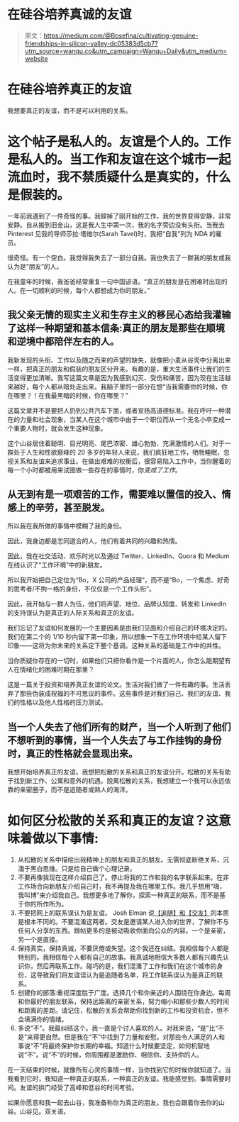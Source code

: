 # 在硅谷培养真诚的友谊

> 原文：<https://medium.com/@Bosefina/cultivating-genuine-friendships-in-silicon-valley-dc05383d5cb7?utm_source=wanqu.co&utm_campaign=Wanqu+Daily&utm_medium=website>

# 在硅谷培养真正的友谊



我想要真正的友谊，而不是可以利用的关系。

# 这个帖子是私人的。友谊是个人的。工作是私人的。当工作和友谊在这个城市一起流血时，我不禁质疑什么是真实的，什么是假装的。

一年前我遇到了一件奇怪的事。我辞掉了刚开始的工作，我的世界变得安静，非常安静。自从搬到旧金山，这是我人生中第一次，我的名字旁边没有头衔。当我去 Pinterest 见我的导师莎拉·塔维尔(Sarah Tavel)时，我把“自我”列为 NDA 的雇员。



很奇怪。有一个空白。我觉得我失去了一部分自我。我也失去了一群我的朋友或我认为是“朋友”的人。

在我童年的时候，我爸爸经常重复一句中国谚语。“真正的朋友是在困难时出现的人。在一切顺利的时候，每个人都想成为你的朋友。”

## 我父亲无情的现实主义和生存主义的移民心态给我灌输了这样一种期望和基本信条:真正的朋友是那些在顺境和逆境中都陪伴左右的人。

我新发现的头衔、工作以及随之而来的声望的缺失，就像把小麦从谷壳中分离出来一样，把真正的朋友和假装的朋友区分开来。有趣的是，重大生活事件让我们的生活变得更加清晰。我写这篇文章是因为我感到幻灭、受伤和痛苦，因为现在生活越来越好，每个人都从暗处走出来。我脑子里的一部分在想“当我需要你的时候，你在哪里？！在我最黑暗的时候，你在哪里？”

这篇文章并不是要把人扔到公共汽车下面，或者宣扬高道德标准。我在呼吁一种潜在的力量和社会现象，当某人在这个城市中由于一个职位而从一个无名小卒变成一个重要人物时，就会发生这种现象。

这个山谷居住着聪明、目光明亮、尾巴浓密、雄心勃勃、充满激情的人们。对于一群处于人生和性欲巅峰的 20 多岁的年轻人来说，我们疯狂地工作，牺牲睡眠，忽视关系和友谊来追求事业。在做出艰难的权衡后，很容易陷入工作中，当你醒着的每一个小时都被用来试图做一些存在的事情时，你*变成了工作*。

## 从无到有是一项艰苦的工作，需要难以置信的投入、情感上的辛劳，甚至脱发。

所以我在我所做的事情中模糊了我的身份。

因此，我身边都是志同道合的人，他们有着共同的兴趣和热情。

因此，我在社交活动、欢乐时光以及通过 Twitter、LinkedIn、Quora 和 Medium 在线认识了“工作环境”中的新朋友。

所以我开始把自己定位为“Bo，X 公司的产品经理”，而不是“Bo，一个焦虑、好奇的思考者/不拘一格的身份，不仅仅是一个工作头衔”。

因此，我开始与一群人为伍，他们将声望、地位、品牌认知度、转发和 LinkedIn 的支持误认为是真正的人际关系和真正的友谊。

我们忘记了友谊如何发展的一个主要因素是由我们见面和介绍自己的环境决定的。我们在第二个的 1/10 秒内留下第一印象，所以想象一下在工作环境中给某人留下印象——这将为你未来的关系定下整个基调。这种关系的基础是工作中的共性。

当你质疑你存在的一切时，如果他们只把你看作是一个片面的人，你怎么能期望有人在情绪化的困难时期在那里？

这是一篇关于投资和培养真正友谊的论文。生活对我们做了一件有趣的事。生活丢弃了那些伪装成祝福的不可思议的事件。这些事件是对我们自己、我们的友谊、我们的性格以及他人性格的压力测试。

## 当一个人失去了他们所有的财产，当一个人听到了他们不想听到的事情，当一个人失去了与工作挂钩的身份时，真正的性格就会显现出来。

我想开始培养真正的友谊。我想把松散的关系和真正的友谊分开。松散的关系有助于找到新工作、公寓和意外的机遇。脱离松散的关系，我想建立一个我可以永远依靠的亲密圈子，而不是追随者或熟人的海洋。

# 如何区分松散的关系和真正的友谊？这意味着做以下事情:

1.  从松散的关系中描绘出我精神上的朋友和真正的朋友。无需彻底断绝关系，沉湎于黑白思维。只是给自己做个心理记录。
2.  不要再像我现在这样介绍自己了。停止将我的工作和我的名字联系起来。在非工作场合向新朋友介绍自己时，我不再提及我在哪里工作。我几乎想用“嗨，我叫博”来介绍我自己。我想更多地了解你，探索一种真正的联系，而不是基于你的所作所为。
3.  不要把网上的联系误认为是友谊。 Josh Elman 说[【追随】和【交友】](https://medium.com/@joshelman/friending-is-so-different-than-following-i-was-talking-through-this-with-a-few-different-founders-b3a6e0854a0)的本质是根本不同的。不要混淆这两者。交友是邀请某人进入你的世界，了解你不与任何人分享的东西。跟帖更多的是被动吸收你面向公众的内容。一个是亲密，另一个是直接。
4.  保持真实，保持真诚，不要厌倦或失望。这个我还在纠结。我相信每个人都是特别的。我相信每个人都有自己的故事。我真诚地相信大多数人都有兴趣先认识你，然后再联系工作。碰巧的是，我们混淆了工作和我们在这个城市的身份，这导致我们将友谊误认为是追随者名单，将工作联系误认为是真正的联系。
5.  创建你的部落:重视深度胜于广度。选择几个和你亲近的人围绕在你身边。每周和你最好的朋友联系，保持远距离的亲密关系，努力缩小和那些少数人的时间和距离的差距。请记住，松散的关系会帮助你找到新的工作和投资机会，但不会填满你的情绪。
6.  多说“不”。我最纠结这个。我一直是个讨人喜欢的人。对我来说，“是”比“不是”来得更自然。但是我在“不”中找到了力量和安慰。对那些令人满足的人和事说“不”将最终保护你长期的幸福。知道什么时候要坚定，如何机智地说“不”。说“不”的时候，你周围都是激励你、相信你、支持你的人。

在一天结束的时候，就像所有心灵的事情一样，当你找到它的时候你就知道了。当我看到它时，我知道一种真正的联系，一种真正的友谊。我能感觉到。事情需要时间。友谊的拱门经受了高峰和低谷的时间考验。

如果你愿意和我一起去山谷，我准备称你为真正的朋友。我也会跟着你去你的山谷。山谷见。双关语。



